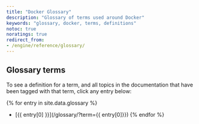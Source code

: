 ```yaml
---
title: "Docker Glossary"
description: "Glossary of terms used around Docker"
keywords: "glossary, docker, terms, definitions"
notoc: true
noratings: true
redirect_from:
- /engine/reference/glossary/
---
```

<!--
To edit/add/remove glossary entries, visit the YAML file at:
https://github.com/docker/docker.github.io/blob/master/_data/glossary.yaml

To get a specific entry while writing a page in the docs, enter Liquid text
like so:
{{ site.data.glossary["aufs"] }}
-->
<span id="glossaryMatch" />
<span id="topicMatch" />

## Glossary terms

To see a definition for a term, and all topics in the documentation that have
been tagged with that term, click any entry below:

{% for entry in site.data.glossary %}
- [{{ entry[0] }}](/glossary/?term={{ entry[0]}})
{% endfor %}
